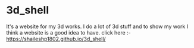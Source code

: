 # 3d_shell
It's a website for my 3d works. I do a lot of 3d stuff and to show my work I think a website is a good idea to have.
click here :- 
https://shaileshp1802.github.io/3d_shell/
